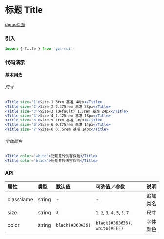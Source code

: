 # 标题 Title

[demo页面](http://47.102.138.2/yui.mobile/#/title)

### 引入

```js
import { Title } from 'yzt-rui';
```

### 代码演示

#### 基本用法

###### 尺寸
```jsx
<Title size='1'>Size-1 3rem 基准 48px</Title>
<Title size='2'>Size-2 2.375rem 基准 38px</Title>
<Title size='3'>Size-3 (Default) 1.5rem 基准 24px</Title>
<Title size='4'>Size-4 1.125rem 基准 18px</Title>
<Title size='5'>Size-5 1rem 基准 16px</Title>
<Title size='6'>Size-6 0.875rem 基准 14px</Title>
<Title size='7'>Size-6 0.75rem 基准 14px</Title>
```

###### 字体颜色
```jsx
<Title color='white'>短期意外伤害保险</Title>
<Title color='black'>短期意外伤害保险</Title>
```

### API

| 属性 | 类型 | 默认值 | 可选值／参数 | 说明 |
| :--- | :--- | :--- | :--- | :--- |
| className | string | - | - | 追加类名 |
| size | string | `3` | `1`, `2`, `3`, `4`, `5`, `6`, `7`  | 尺寸 |
| color | string | `black(#363636)` | `black(#363636)`, `white(#FFF)`  | 字体颜色 |






